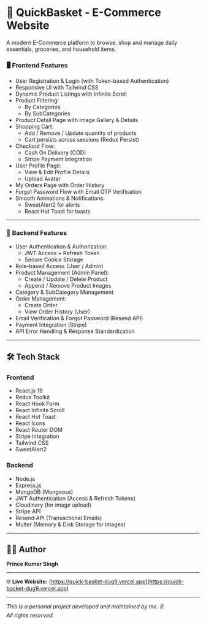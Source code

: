 # 🛒 QuickBasket - E-Commerce Website

A modern E-Commerce platform to browse, shop and manage daily essentials, groceries, and household items.

### 🖥️ Frontend Features

- User Registration & Login (with Token-based Authentication)
- Responsive UI with Tailwind CSS
- Dynamic Product Listings with Infinite Scroll
- Product Filtering:
  - By Categories
  - By SubCategories
- Product Detail Page with Image Gallery & Details
- Shopping Cart:
  - Add / Remove / Update quantity of products
  - Cart persists across sessions (Redux Persist)
- Checkout Flow:
  - Cash On Delivery (COD)
  - Stripe Payment Integration
- User Profile Page:
  - View & Edit Profile Details
  - Upload Avatar
- My Orders Page with Order History
- Forgot Password Flow with Email OTP Verification
- Smooth Animations & Notifications:
  - SweetAlert2 for alerts
  - React Hot Toast for toasts

---

### 🚀 Backend Features

- User Authentication & Authorization:
  - JWT Access + Refresh Token
  - Secure Cookie Storage
- Role-based Access (User / Admin)
- Product Management (Admin Panel):
  - Create / Update / Delete Product
  - Append / Remove Product Images
- Category & SubCategory Management
- Order Management:
  - Create Order
  - View Order History (User)
- Email Verification & Forgot Password (Resend API)
- Payment Integration (Stripe)
- API Error Handling & Response Standardization

---

## 🛠️ Tech Stack

### Frontend

- React.js 19
- Redux Toolkit
- React Hook Form
- React Infinite Scroll
- React Hot Toast
- React Icons
- React Router DOM
- Stripe Integration
- Tailwind CSS
- SweetAlert2

### Backend

- Node.js
- Express.js
- MongoDB (Mongoose)
- JWT Authentication (Access & Refresh Tokens)
- Cloudinary (for image upload)
- Stripe API
- Resend API (Transactional Emails)
- Multer (Memory & Disk Storage for Images)

---

## 👨‍💻 Author

**Prince Kumar Singh**

---

🌐 **Live Website:** [https://quick-basket-dug9.vercel.app](https://quick-basket-dug9.vercel.app)

---

_This is a personal project developed and maintained by me._ ✌️  
_All rights reserved._

